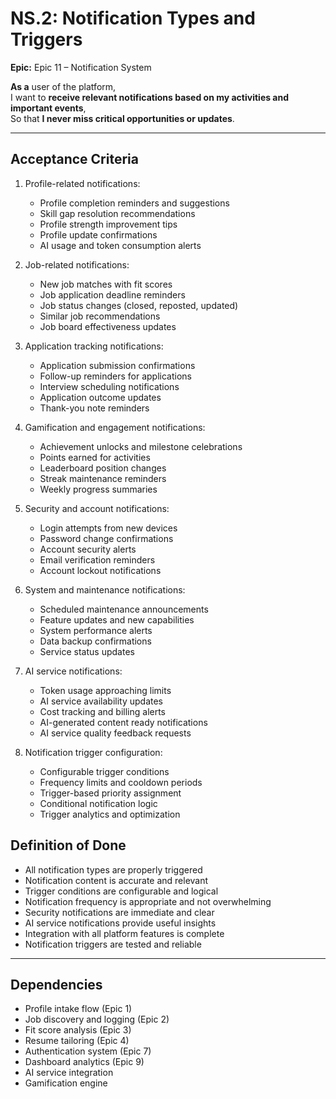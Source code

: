 # NS.2: Notification Types and Triggers

**Epic:** Epic 11 – Notification System

**As a** user of the platform,  
I want to **receive relevant notifications based on my activities and important events**,  
So that **I never miss critical opportunities or updates**.

---

## Acceptance Criteria

1. Profile-related notifications:
   - Profile completion reminders and suggestions
   - Skill gap resolution recommendations
   - Profile strength improvement tips
   - Profile update confirmations
   - AI usage and token consumption alerts

2. Job-related notifications:
   - New job matches with fit scores
   - Job application deadline reminders
   - Job status changes (closed, reposted, updated)
   - Similar job recommendations
   - Job board effectiveness updates

3. Application tracking notifications:
   - Application submission confirmations
   - Follow-up reminders for applications
   - Interview scheduling notifications
   - Application outcome updates
   - Thank-you note reminders

4. Gamification and engagement notifications:
   - Achievement unlocks and milestone celebrations
   - Points earned for activities
   - Leaderboard position changes
   - Streak maintenance reminders
   - Weekly progress summaries

5. Security and account notifications:
   - Login attempts from new devices
   - Password change confirmations
   - Account security alerts
   - Email verification reminders
   - Account lockout notifications

6. System and maintenance notifications:
   - Scheduled maintenance announcements
   - Feature updates and new capabilities
   - System performance alerts
   - Data backup confirmations
   - Service status updates

7. AI service notifications:
   - Token usage approaching limits
   - AI service availability updates
   - Cost tracking and billing alerts
   - AI-generated content ready notifications
   - AI service quality feedback requests

8. Notification trigger configuration:
   - Configurable trigger conditions
   - Frequency limits and cooldown periods
   - Trigger-based priority assignment
   - Conditional notification logic
   - Trigger analytics and optimization

## Definition of Done

- All notification types are properly triggered
- Notification content is accurate and relevant
- Trigger conditions are configurable and logical
- Notification frequency is appropriate and not overwhelming
- Security notifications are immediate and clear
- AI service notifications provide useful insights
- Integration with all platform features is complete
- Notification triggers are tested and reliable

---

## Dependencies

- Profile intake flow (Epic 1)
- Job discovery and logging (Epic 2)
- Fit score analysis (Epic 3)
- Resume tailoring (Epic 4)
- Authentication system (Epic 7)
- Dashboard analytics (Epic 9)
- AI service integration
- Gamification engine 